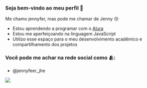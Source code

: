 ### Seja bem-vindo ao meu perfil 🌠

Me chamo jennyfer, mas pode me chamar de Jenny 😚

- Estou aprendendo a programar com o [Alura](https://www.alura.com.br)
- Estou me aperfeiçoando na linguagem JavaScript
- Utilizo esse espaço para o meu desenvolvimento acadêmico e compartilhamento dos projetos

### Você pode me achar na rede social como 🫂:

- @jennyfeer_jhe 



![](https://media1.tenor.com/m/oQRVcATKpBYAAAAC/happy-dance-happy-baby.gif)

